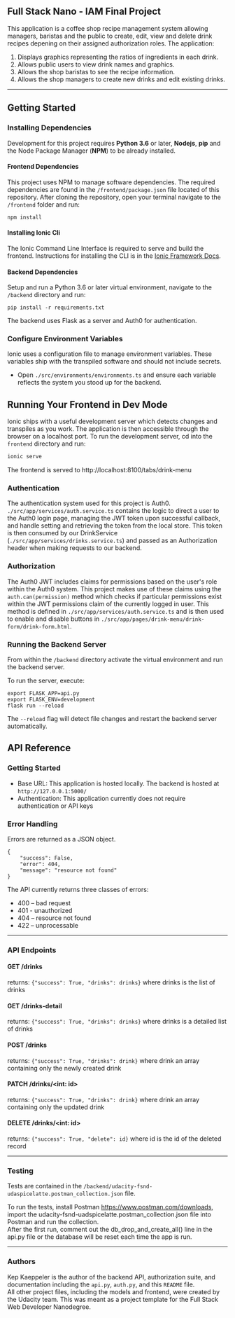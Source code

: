 ## Full Stack Nano - IAM Final Project

This application is a coffee shop recipe management system allowing managers, baristas and the public to create, edit, view and delete drink recipes depening on their assigned authorization roles. The application:

1. Displays graphics representing the ratios of ingredients in each drink.
2. Allows public users to view drink names and graphics.
3. Allows the shop baristas to see the recipe information.
4. Allows the shop managers to create new drinks and edit existing drinks.

---
## Getting Started

### Installing Dependencies

Development for this project requires **Python 3.6** or later, **Nodejs**, **pip** and the Node Package Manager (**NPM**) to be already installed.

#### Frontend Dependencies

This project uses NPM to manage software dependencies. The required dependencies are found in the `/frontend/package.json` file located of this repository. After cloning the repository, open your terminal navigate to the `/frontend` folder and run:

    npm install

#### Installing Ionic Cli

The Ionic Command Line Interface is required to serve and build the frontend. Instructions for installing the CLI is in the [Ionic Framework Docs](https://ionicframework.com/docs/installation/cli).

#### Backend Dependencies

Setup and run a Python 3.6 or later virtual environment, navigate to the `/backend` directory and run:

    pip install -r requirements.txt

The backend uses Flask as a server and Auth0 for authentication.

### Configure Environment Variables

Ionic uses a configuration file to manage environment variables. These variables ship with the transpiled software and should not include secrets.

- Open `./src/environments/environments.ts` and ensure each variable reflects the system you stood up for the backend.

## Running Your Frontend in Dev Mode

Ionic ships with a useful development server which detects changes and transpiles as you work. The application is then accessible through the browser on a localhost port. To run the development server, cd into the `frontend` directory and run:

```bash
ionic serve
```
The frontend is served to http://localhost:8100/tabs/drink-menu   

### Authentication

The authentication system used for this project is Auth0. `./src/app/services/auth.service.ts` contains the logic to direct a user to the Auth0 login page, managing the JWT token upon successful callback, and handle setting and retrieving the token from the local store. This token is then consumed by our DrinkService (`./src/app/services/drinks.service.ts`) and passed as an Authorization header when making requests to our backend.

### Authorization

The Auth0 JWT includes claims for permissions based on the user's role within the Auth0 system. This project makes use of these claims using the `auth.can(permission)` method which checks if particular permissions exist within the JWT permissions claim of the currently logged in user. This method is defined in  `./src/app/services/auth.service.ts` and is then used to enable and disable buttons in `./src/app/pages/drink-menu/drink-form/drink-form.html`.

### Running the Backend Server

From within the `/backend` directory activate the virtual environment and run the backend server.

To run the server, execute:

    export FLASK_APP=api.py
    export FLASK_ENV=development
    flask run --reload

The `--reload` flag will detect file changes and restart the backend server automatically.

## API Reference

### Getting Started
* Base URL: This application is hosted locally. The backend is hosted at `http://127.0.0.1:5000/` 
* Authentication: This application currently does not require authentication or API keys

### Error Handling

Errors are returned as a JSON object.

    {
        "success": False,
        "error": 404,
        "message": "resource not found"
    }

The API currently returns three classes of errors:

* 400 – bad request 
* 401 - unauthorized
* 404 – resource not found  
* 422 – unprocessable

---
### API Endpoints   

#### GET /drinks
returns:
`{"success": True, "drinks": drinks}` where drinks is the list of drinks
#### GET /drinks-detail
returns:
`{"success": True, "drinks": drinks}` where drinks is a detailed list of drinks
#### POST /drinks
returns:
`{"success": True, "drinks": drink}` where drink an array containing only the newly created drink
#### PATCH /drinks/<int: id>
returns:
`{"success": True, "drinks": drink}` where drink an array containing only the updated drink
#### DELETE /drinks/<int: id>
returns:
`{"success": True, "delete": id}` where id is the id of the deleted record   

---
### Testing

Tests are contained in the `/backend/udacity-fsnd-udaspicelatte.postman_collection.json` file.

To run the tests, install Postman https://www.postman.com/downloads, import the udacity-fsnd-uadspicelatte.postman_collection.json file into Postman and run the collection.  
After the first run, comment out the db_drop_and_create_all() line in the api.py file or the database will be reset each time the app is run.

---
### Authors
Kep Kaeppeler is the author of the backend API,  authorization suite, and documentation including the `api.py`, `auth.py`, and this `README` file.  
All other project files, including the models and frontend, were created by the Udacity team. This was meant as a project template for the Full Stack Web Developer Nanodegree.